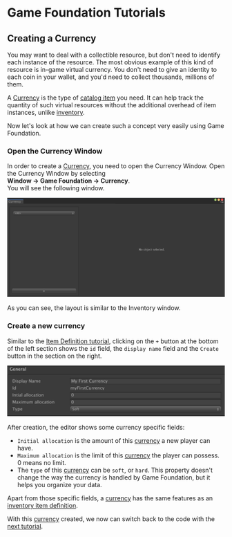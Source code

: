 # Game Foundation Tutorials

## Creating a Currency

You may want to deal with a collectible resource, but don't need to identify each instance of the resource.
The most obvious example of this kind of resource is in-game virtual currency.
You don't need to give an identity to each coin in your wallet, and you'd need to collect thousands, millions of them.

A [Currency] is the type of [catalog item] you need. It can help track the quantity of such virtual resources without the additional overhead of item instances, unlike [inventory]. 

Now let's look at how we can create such a concept very easily using Game Foundation. 

### Open the Currency Window

In order to create a [Currency], you need to open the Currency Window.
Open the Currency Window by selecting __Window → Game Foundation → Currency__.  
You will see the following window.

![Access the Currency Window](../images/tutorial-currency-window.png)

As you can see, the layout is similar to the Inventory window.

### Create a new currency

Similar to the [Item Definition tutorial], clicking on the `+` button at the bottom of the left section shows the `id` field, the `display name` field and the `Create` button in the section on the right.

![The specific fields of the Currency Editor](../images/tutorial-currency-full.png)

After creation, the editor shows some currency specific fields:

- `Initial allocation` is the amount of this [currency] a new player can have.
- `Maximum allocation` is the limit of this [currency] the player can possess.
  0 means no limit.
- The `type` of this [currency] can be `soft`, or `hard`.
  This property doesn't change the way the currency is handled by Game Foundation, but it helps you organize your data.

Apart from those specific fields, a [currency] has the same features as an [inventory item definition].

With this [currency] created, we now can switch back to the code with the [next tutorial].










[currency]: ../CatalogItems/Currency.md

[catalog item]: ../Catalog.md#Catalog-Items

[Item Definition tutorial]: 01-CreatingAnItemDefinition.md

[inventory item definition]: ../CatalogItems/InventoryItemDefinition.md

[inventory]: ../GameSystems/InventoryManager.md

[next tutorial]: 04-PlayingWithRuntimeCurrency.md
